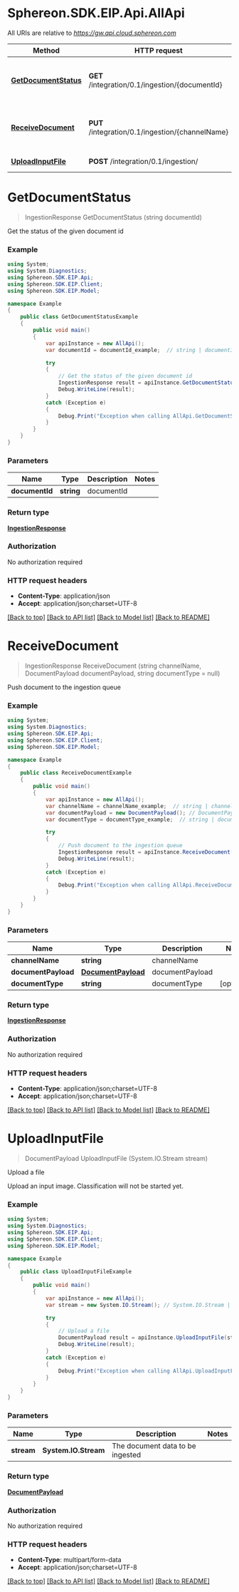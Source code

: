 # Sphereon.SDK.EIP.Api.AllApi

All URIs are relative to *https://gw.api.cloud.sphereon.com*

Method | HTTP request | Description
------------- | ------------- | -------------
[**GetDocumentStatus**](AllApi.md#getdocumentstatus) | **GET** /integration/0.1/ingestion/{documentId} | Get the status of the given document id
[**ReceiveDocument**](AllApi.md#receivedocument) | **PUT** /integration/0.1/ingestion/{channelName} | Push document to the ingestion queue
[**UploadInputFile**](AllApi.md#uploadinputfile) | **POST** /integration/0.1/ingestion/ | Upload a file


<a name="getdocumentstatus"></a>
# **GetDocumentStatus**
> IngestionResponse GetDocumentStatus (string documentId)

Get the status of the given document id

### Example
```csharp
using System;
using System.Diagnostics;
using Sphereon.SDK.EIP.Api;
using Sphereon.SDK.EIP.Client;
using Sphereon.SDK.EIP.Model;

namespace Example
{
    public class GetDocumentStatusExample
    {
        public void main()
        {
            var apiInstance = new AllApi();
            var documentId = documentId_example;  // string | documentId

            try
            {
                // Get the status of the given document id
                IngestionResponse result = apiInstance.GetDocumentStatus(documentId);
                Debug.WriteLine(result);
            }
            catch (Exception e)
            {
                Debug.Print("Exception when calling AllApi.GetDocumentStatus: " + e.Message );
            }
        }
    }
}
```

### Parameters

Name | Type | Description  | Notes
------------- | ------------- | ------------- | -------------
 **documentId** | **string**| documentId | 

### Return type

[**IngestionResponse**](IngestionResponse.md)

### Authorization

No authorization required

### HTTP request headers

 - **Content-Type**: application/json
 - **Accept**: application/json;charset=UTF-8

[[Back to top]](#) [[Back to API list]](../README.md#documentation-for-api-endpoints) [[Back to Model list]](../README.md#documentation-for-models) [[Back to README]](../README.md)

<a name="receivedocument"></a>
# **ReceiveDocument**
> IngestionResponse ReceiveDocument (string channelName, DocumentPayload documentPayload, string documentType = null)

Push document to the ingestion queue

### Example
```csharp
using System;
using System.Diagnostics;
using Sphereon.SDK.EIP.Api;
using Sphereon.SDK.EIP.Client;
using Sphereon.SDK.EIP.Model;

namespace Example
{
    public class ReceiveDocumentExample
    {
        public void main()
        {
            var apiInstance = new AllApi();
            var channelName = channelName_example;  // string | channelName
            var documentPayload = new DocumentPayload(); // DocumentPayload | documentPayload
            var documentType = documentType_example;  // string | documentType (optional) 

            try
            {
                // Push document to the ingestion queue
                IngestionResponse result = apiInstance.ReceiveDocument(channelName, documentPayload, documentType);
                Debug.WriteLine(result);
            }
            catch (Exception e)
            {
                Debug.Print("Exception when calling AllApi.ReceiveDocument: " + e.Message );
            }
        }
    }
}
```

### Parameters

Name | Type | Description  | Notes
------------- | ------------- | ------------- | -------------
 **channelName** | **string**| channelName | 
 **documentPayload** | [**DocumentPayload**](DocumentPayload.md)| documentPayload | 
 **documentType** | **string**| documentType | [optional] 

### Return type

[**IngestionResponse**](IngestionResponse.md)

### Authorization

No authorization required

### HTTP request headers

 - **Content-Type**: application/json;charset=UTF-8
 - **Accept**: application/json;charset=UTF-8

[[Back to top]](#) [[Back to API list]](../README.md#documentation-for-api-endpoints) [[Back to Model list]](../README.md#documentation-for-models) [[Back to README]](../README.md)

<a name="uploadinputfile"></a>
# **UploadInputFile**
> DocumentPayload UploadInputFile (System.IO.Stream stream)

Upload a file

Upload an input image. Classification will not be started yet.

### Example
```csharp
using System;
using System.Diagnostics;
using Sphereon.SDK.EIP.Api;
using Sphereon.SDK.EIP.Client;
using Sphereon.SDK.EIP.Model;

namespace Example
{
    public class UploadInputFileExample
    {
        public void main()
        {
            var apiInstance = new AllApi();
            var stream = new System.IO.Stream(); // System.IO.Stream | The document data to be ingested

            try
            {
                // Upload a file
                DocumentPayload result = apiInstance.UploadInputFile(stream);
                Debug.WriteLine(result);
            }
            catch (Exception e)
            {
                Debug.Print("Exception when calling AllApi.UploadInputFile: " + e.Message );
            }
        }
    }
}
```

### Parameters

Name | Type | Description  | Notes
------------- | ------------- | ------------- | -------------
 **stream** | **System.IO.Stream**| The document data to be ingested | 

### Return type

[**DocumentPayload**](DocumentPayload.md)

### Authorization

No authorization required

### HTTP request headers

 - **Content-Type**: multipart/form-data
 - **Accept**: application/json;charset=UTF-8

[[Back to top]](#) [[Back to API list]](../README.md#documentation-for-api-endpoints) [[Back to Model list]](../README.md#documentation-for-models) [[Back to README]](../README.md)

